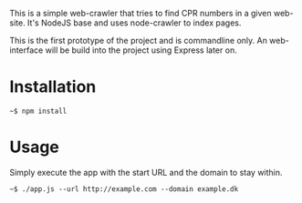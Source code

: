 This is a simple web-crawler that tries to find CPR numbers in a given web-site. It's NodeJS base and uses node-crawler to index pages.


This is the first prototype of the project and is commandline only. An web-interface will be build into the project using Express later on.

# Installation
```
~$ npm install
```

# Usage
Simply execute the app with the start URL and the domain to stay within.

```
~$ ./app.js --url http://example.com --domain example.dk
```

